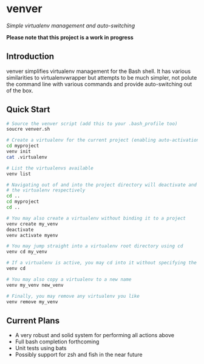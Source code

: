 # venver
*Simple virtualenv management and auto-switching*

**Please note that this project is a work in progress**

## Introduction ##

venver simplifies virtualenv management for the Bash shell.  It has various
similarities to virtualenvwrapper but attempts to be much simpler, not polute
the command line with various commands and provide auto-switching out of the
box.

## Quick Start ##

```bash
# Source the venver script (add this to your .bash_profile too)
soucre venver.sh

# Create a virtualenv for the current project (enabling auto-activation)
cd myproject
venv init
cat .virtualenv

# List the virtualenvs available
venv list

# Navigating out of and into the project directory will deactivate and activate
# the virtualenv respectively
cd ..
cd myproject
cd ..

# You may also create a virtualenv without binding it to a project
venv create my_venv
deactivate
venv activate myenv

# You may jump straight into a virtualenv root directory using cd
venv cd my_venv

# If a virtualenv is active, you may cd into it without specifying the name
venv cd

# You may also copy a virtualenv to a new name
venv my_venv new_venv

# Finally, you may remove any virtualenv you like
venv remove my_venv
```

## Current Plans ##

* A very robust and solid system for performing all actions above
* Full bash completion forthcoming
* Unit tests using bats
* Possibly support for zsh and fish in the near future
